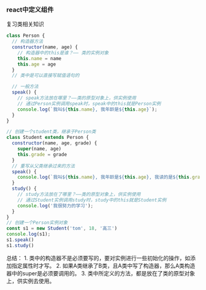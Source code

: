 <!--
 * @Descripttion: 
 * @Author: Gorgio.Liu
 * @version: 
 * @Date: 2023-03-18 11:50:57
 * @LastEditors: Gorgio.Liu
 * @LastEditTime: 2023-03-22 11:16:36
-->
### react中定义组件

复习类相关知识
  ```js
  class Person {
    // 构造器方法
    constructor(name, age) {
      // 构造器中的this是谁？—— 类的实例对象
      this.name = name
      this.age = age
    }
    // 类中是可以直接写赋值语句的

    // 一般方法
    speak() {
      // speak方法放在哪里？——类的原型对象上，供实例使用
      // 通过Person实例调用speak时，speak中的this就是Person实例
      console.log(`我叫${this.name}, 我年龄是${this.age}`);
    }
  }

  // 创建一个student类，继承于Person类
  class Student extends Person {
    constructor(name, age, grade) {
      super(name, age)
      this.grade = grade
    }
    // 重写从父类继承过来的方法
    speak() {
      console.log(`我叫${this.name}, 我年龄是${this.age}, 我读的是${this.grade}年级`);
    }
    study() {
      // study方法放在了哪里？——类的原型对象上，供实例使用
      // 通过Student实例调用study时，study中的this就是Student实例
      console.log('我很努力的学习');
    }
  }
  // 创建一个Person实例对象
  const s1 = new Student('tom', 18, '高三')
  console.log(s1);
  s1.speak()
  s1.study()
  ```

  总结：
    1. 类中的构造器不是必须要写的，要对实例进行一些初始化的操作，如添加指定属性时才写。
    2. 如果A类继承了B类，且A类中写了构造器，那么A类构造器中的super是必须要调用的。
    3. 类中所定义的方法，都是放在了类的原型对象上，供实例去使用。